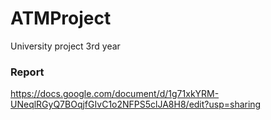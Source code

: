 # ATMProject
University project 3rd year
### Report
https://docs.google.com/document/d/1g71xkYRM-UNeqlRGyQ7BOqjfGIvC1o2NFPS5clJA8H8/edit?usp=sharing
